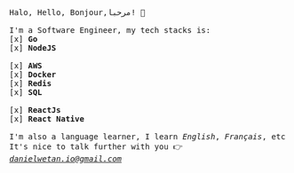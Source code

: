 <samp>Halo, Hello, Bonjour,مرحبا! :wave:
<br><br>
I'm a Software Engineer, my tech stacks is:
<br>
  [x] <strong>Go</strong>
<br>
  [x] <strong>NodeJS</strong>
<br><br>
  [x] <strong>AWS</strong>
<br>
  [x] <strong>Docker</strong>
<br>
  [x] <strong>Redis</strong>
<br>
  [x] <strong>SQL</strong>
<br><br>
  [x] <strong>ReactJs</strong>
<br>
  [x] <strong>React Native</strong>
<br><br>
I'm also a language learner, I learn <em>English</em>, <em>Français</em>, etc
<br>
  It's nice to talk further with you :point_right: <em>danielwetan.io@gmail.com</em>
</samp>
